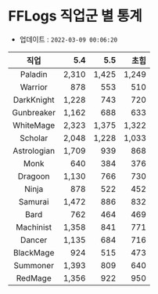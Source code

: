# FFLogs 직업군 별 통계

- 업데이트 : `2022-03-09 00:06:20`

|직업|5.4|5.5|초힘|
|:-:|-:|-:|-:|
|Paladin|2,310|1,425|1,249|
|Warrior|878|553|510|
|DarkKnight|1,228|743|720|
|Gunbreaker|1,162|688|633|
|WhiteMage|2,323|1,375|1,322|
|Scholar|2,048|1,228|1,033|
|Astrologian|1,709|939|868|
|Monk|640|384|376|
|Dragoon|1,130|766|730|
|Ninja|878|522|452|
|Samurai|1,472|886|832|
|Bard|762|464|469|
|Machinist|1,358|841|771|
|Dancer|1,135|684|716|
|BlackMage|924|515|473|
|Summoner|1,393|809|640|
|RedMage|1,356|922|950|
